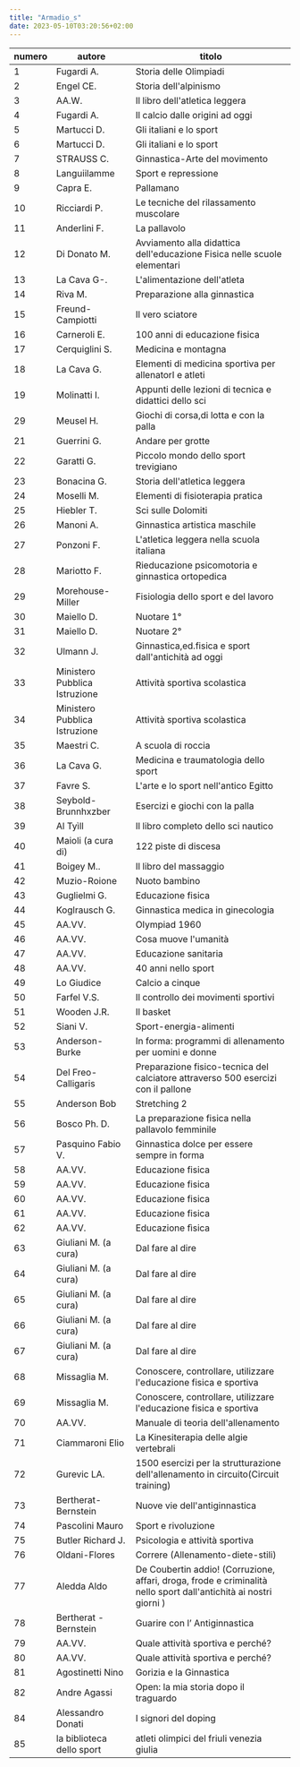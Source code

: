 ```yaml
---
title: "Armadio_s"
date: 2023-05-10T03:20:56+02:00
---
```


|numero|autore|titolo|
|-|-|-|
|1|Fugardi A.|Storia delle Olimpiadi|
|2|Engel CE.|Storia dell'alpinismo|
|3|AA.W.|Il libro dell'atletica leggera|
|4|Fugardi A.|Il calcio dalle origini ad oggi|
|5|Martucci D.|Gli italiani e lo sport|
|6|Martucci D.|Gli italiani e lo sport|
|7|STRAUSS C.|Ginnastica-Arte del movimento|
|8|Languiilamme|Sport e repressione|
|9|Capra E.|Pallamano|
|10|Ricciardi P.|Le tecniche del rilassamento muscolare|
|11|Anderlini F.|La pallavolo|
|12|Di Donato M.|Avviamento alla didattica dell'educazione Fisica nelle scuole elementari|
|13|La Cava G-.|L'alimentazione dell'atleta|
|14|Riva M.|Preparazione alla ginnastica|
|15|Freund-Campiotti|Il vero sciatore|
|16|Carneroli E.|100 anni di educazione fisica|
|17|Cerquiglini S.|Medicina e montagna|
|18|La Cava G.|Elementi di medicina sportiva per allenatorI e atleti|
|19|Molinatti I.|Appunti delle lezioni di tecnica e didattici dello sci|
|29|Meusel H.|Giochi di corsa,di lotta e con la palla|
|21|Guerrini G.|Andare per grotte|
|22|Garatti G.|Piccolo mondo dello sport trevigiano|
|23|Bonacina G.|Storia dell'atletica leggera|
|24|Moselli M.|Elementi di fisioterapia pratica|
|25|Hiebler T.|Sci sulle Dolomiti|
|26|Manoni A.|Ginnastica artistica maschile|
|27|Ponzoni F.|L'atletica leggera nella scuola italiana|
|28|Mariotto F.|Rieducazione psicomotoria e ginnastica ortopedica|
|29|Morehouse-Miller|Fisiologia dello sport e del lavoro|
|30|Maiello D.|Nuotare 1°|
|31|Maiello D.|Nuotare 2°|
|32|Ulmann J.|Ginnastica,ed.fisica e sport dall'antichità ad oggi|
|33|Ministero Pubblica Istruzione|Attività sportiva scolastica|
|34|Ministero Pubblica Istruzione|Attività sportiva scolastica|
|35|Maestri C.|A scuola di roccia|
|36|La Cava G.|Medicina e traumatologia dello sport|
|37|Favre S.|L'arte e lo sport nell'antico Egitto|
|38|Seybold-Brunnhxzber|Esercizi e giochi con la palla|
|39|Al Tyìll|Il libro completo dello sci nautico|
|40|Maioli (a cura di)|122 piste di discesa|
|41|Boigey M..|Il libro del massaggio|
|42|Muzio-Roione|Nuoto bambino|
|43|Guglielmi G.|Educazione fisica|
|44|Koglrausch G.|Ginnastica medica in ginecologia|
|45|AA.VV.|OIympiad 1960|
|46|AA.VV.|Cosa muove l'umanità|
|47|AA.VV.|Educazione sanitaria|
|48|AA.VV.|40 anni nello sport|
|49|Lo Giudice|Calcio a cinque|
|50|Farfel V.S.|Il controllo dei movimenti sportivi|
|51|Wooden J.R.|Il basket|
|52|Siani V.|Sport-energia-alimenti|
|53|Anderson-Burke|In forma: programmi di allenamento per uomini e donne|
|54|Del Freo-Calligaris|Preparazione fisico-tecnica del calciatore attraverso 500 esercizi con il pallone|
|55|Anderson Bob|Stretching 2|
|56|Bosco Ph. D.|La preparazione fisica nella pallavolo femminile|
|57|Pasquino Fabio V.|Ginnastica dolce per essere sempre in forma|
|58|AA.VV.|Educazione fisica|
|59|AA.VV.|Educazione fisica|
|60|AA.VV.|Educazione fisica|
|61|AA.VV.|Educazione fisica|
|62|AA.VV.|Educazione fìsica|
|63|Giuliani M. (a cura)|Dal fare al dire|
|64|Giuliani M. (a cura)|Dal fare al dire|
|65|Giuliani M. (a cura)|Dal fare al dire|
|66|Giuliani M. (a cura)|Dal fare al dire|
|67|Giuliani M. (a cura)|Dal fare al dire|
|68|Missaglia M.|Conoscere, controllare, utilizzare l'educazione fisica e sportiva|
|69|Missaglia M.|Conoscere, controllare, utilizzare l'educazione fisica e sportiva|
|70|AA.VV.|Manuale di teoria dell'allenamento|
|71|Ciammaroni Elio|La Kinesiterapia delle algie vertebrali|
|72|Gurevic LA.|1500 esercizi per la strutturazione dell'allenamento in circuito(Circuit training)|
|73|Bertherat-Bernstein|Nuove vie dell'antiginnastica|
|74|Pascolini Mauro|Sport e rivoluzione|
|75|Butler Richard J.|Psicologia e attività sportiva|
|76|Oldani-Flores|Correre (Allenamento-diete-stili)|
|77|Aledda Aldo|De Coubertin addio! (Corruzione, affari, droga, frode e criminalità nello sport dall'antichità ai nostri giorni )|
|78|Bertherat - Bernstein|Guarire con l’ Antiginnastica|
|79|AA.VV.|Quale attività sportiva e perché?|
|80|AA.VV.|Quale attività sportiva e perché?|
|81|Agostinetti Nino|Gorizia e la Ginnastica|
|82|Andre Agassi|Open: la mia storia dopo il traguardo|
|84|Alessandro Donati|I signori del doping|
|85|la biblioteca dello sport|atleti olimpici del friuli venezia giulia|
